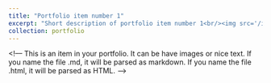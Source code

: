 ```yaml
---
title: "Portfolio item number 1"
excerpt: "Short description of portfolio item number 1<br/><img src='/images/1.jpg'>"
collection: portfolio
---
```


<!––
This is an item in your portfolio. It can be have images or nice text. If you name the file .md, it will be parsed as markdown. If you name the file .html, it will be parsed as HTML. 
––>
